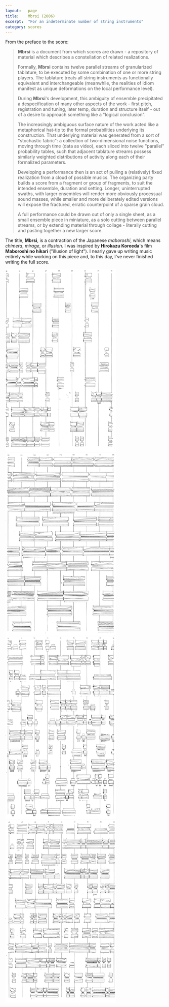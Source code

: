 ```yaml
---
layout:   page
title:    Mbrsi (2006)
excerpt:  "For an indeterminate number of string instruments"
category: scores
---
```


From the preface to the score:

> **Mbrsi** is a document from which scores are drawn - a repository of
> material which describes a constellation of related realizations.
>
> Formally, **Mbrsi** contains twelve parallel streams of granularized
> tablature, to be executed by some combination of one or more string players.
> The tablature treats all string instruments as functionally equivalent and
> interchangeable (meanwhile, the realities of idiom manifest as unique
> deformations on the local performance level).
>
> During **Mbrsi**'s development, this ambiguity of ensemble precipitated a
> despecification of many other aspects of the work - first pitch, registration
> and tuning, later temp, duration and structure itself - out of a desire to
> approach something like a "logical conclusion".
>
> The increasingly ambiguous surface nature of the work acted like a
> metaphorical hat-tip to the formal probabilities underlying its construction.
> That underlying material was generated from a sort of "stochastic fabric": a
> collection of two-dimensional noise functions, moving through time (data as
> video), each sliced into twelve "parallel" probability tables, such that
> adjacent tablature streams possess similarly weighted distributions of
> activity along each of their formalized parameters.
>
> Developing a performance then is an act of pulling a (relatively) fixed
> realization from a cloud of possible musics. The organizing party builds a
> score from a fragment or group of fragments, to suit the intended ensemble,
> duration and setting. Longer, uninterrupted swaths, with larger ensembles
> will render more obviously processual sound masses, while smaller and more
> deliberately edited versions will expose the fractured, erratic counterpoint
> of a sparse grain cloud.
>
> A full performance could be drawn out of only a single sheet, as a small
> ensemble piece in miniature, as a solo cutting between parallel streams, or
> by extending material through collage - literally cutting and pasting
> together a new larger score.

The title, **Mbrsi**, is a contraction of the Japanese *maboroshi*, which means
*chimera*, *mirage*, or *illusion*. I was inspired by **Hirokazu Koreeda**'s
film **Maboroshi no hikari** ("illusion of light"). I nearly gave up writing
music entirely while working on this piece and, to this day, I've never
finished writing the full score.

<div class="gallery">

<img class="left" src="/assets/images/2006--mbrsi-unfinished--pg11.png" width="350" />

<img src="/assets/images/2006--mbrsi-unfinished--pg18.png" width="350" />

<img class="left" src="/assets/images/2006--mbrsi-unfinished--pg2.png" width="350" />

<img src="/assets/images/2006--mbrsi-unfinished--pg9.png" width="350" />

</div>